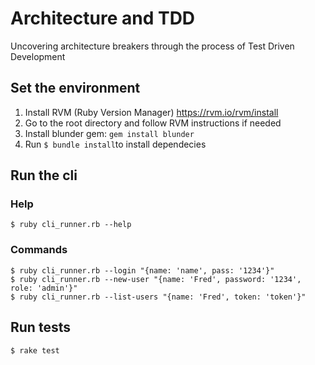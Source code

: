 # Architecture and TDD

Uncovering architecture breakers through the process of Test Driven Development

## Set the environment

1. Install RVM (Ruby Version Manager) https://rvm.io/rvm/install
2. Go to the root directory and follow RVM instructions if needed
3. Install blunder gem: ```gem install blunder```
4. Run ```$ bundle install```to install dependecies

## Run the cli

### Help

```
$ ruby cli_runner.rb --help
```

### Commands

```
$ ruby cli_runner.rb --login "{name: 'name', pass: '1234'}"
$ ruby cli_runner.rb --new-user "{name: 'Fred', password: '1234', role: 'admin'}"
$ ruby cli_runner.rb --list-users "{name: 'Fred', token: 'token'}"
```

## Run tests

```
$ rake test
```
